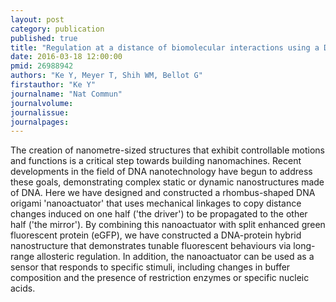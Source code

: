 ```yaml
---
layout: post
category: publication
published: true
title: "Regulation at a distance of biomolecular interactions using a DNA origami nanoactuator."
date: 2016-03-18 12:00:00
pmid: 26988942
authors: "Ke Y, Meyer T, Shih WM, Bellot G"
firstauthor: "Ke Y"
journalname: "Nat Commun"
journalvolume: 
journalissue: 
journalpages: 
---
```


The creation of nanometre-sized structures that exhibit controllable motions and functions is a critical step towards building nanomachines. Recent developments in the field of DNA nanotechnology have begun to address these goals, demonstrating complex static or dynamic nanostructures made of DNA. Here we have designed and constructed a rhombus-shaped DNA origami 'nanoactuator' that uses mechanical linkages to copy distance changes induced on one half ('the driver') to be propagated to the other half ('the mirror'). By combining this nanoactuator with split enhanced green fluorescent protein (eGFP), we have constructed a DNA-protein hybrid nanostructure that demonstrates tunable fluorescent behaviours via long-range allosteric regulation. In addition, the nanoactuator can be used as a sensor that responds to specific stimuli, including changes in buffer composition and the presence of restriction enzymes or specific nucleic acids.

